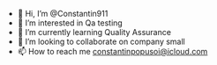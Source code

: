 - 👋 Hi, I’m @Constantin911
- 👀 I’m interested in Qa testing
- 🌱 I’m currently learning Quality Assurance
- 💞️ I’m looking to collaborate on company small
- 📫 How to reach me constantinpopusoi@icloud.com

<!---
Constantin911/Constantin911 is a ✨ special ✨ repository because its `README.md` (this file) appears on your GitHub profile.
You can click the Preview link to take a look at your changes.
--->
